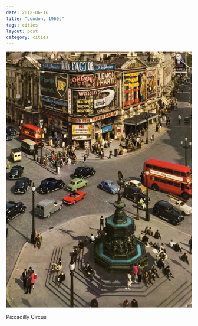 ```yaml
---
date: 2012-06-16
title: "London, 1960s"
tags: cities
layout: post
category: cities
---
```


![piccadilly](https://raw.githubusercontent.com/muneer78/muneer78.github.io/master/images/London3.jpg)

Piccadilly Circus